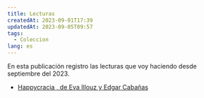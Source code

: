 ```yaml
---
title: Lecturas
createdAt: 2023-09-01T17:39
updatedAt: 2023-09-05T09:57
tags:
  - Coleccion
lang: es
---
```

En esta publicación registro las lecturas que voy haciendo desde septiembre del 2023.

- [Happycracia , de Eva Illouz y Edgar Cabañas](happycracia-eva-illouz-edgar-cabanas)

